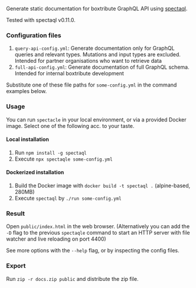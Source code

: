 Generate static documentation for boxtribute GraphQL API using [spectaql](https://github.com/anvilco/spectaql).

Tested with spectaql v0.11.0.

### Configuration files

1. `query-api-config.yml`: Generate documentation only for GraphQL queries and relevant types. Mutations and input types are excluded. Intended for partner organisations who want to retrieve data
1. `full-api-config.yml`: Generate documentation of full GraphQL schema. Intended for internal boxtribute development

Substitute one of these file paths for `some-config.yml` in the command examples below.

### Usage

You can run `spectacle` in your local environment, or via a provided Docker image. Select one of the following acc. to your taste.

#### Local installation

1. Run `npm install -g spectaql`
1. Execute `npx spectaqle some-config.yml`

#### Dockerized installation

1. Build the Docker image with `docker build -t spectaql .` (alpine-based, 280MB)
1. Execute `spectaql` by `./run some-config.yml`

### Result

Open `public/index.html` in the web browser. (Alternatively you can add the `-D` flag to the previous `spectaqle` command to start an HTTP server with file watcher and live reloading on port 4400)

See more options with the `--help` flag, or by inspecting the config files.

### Export

Run `zip -r docs.zip public` and distribute the zip file.
